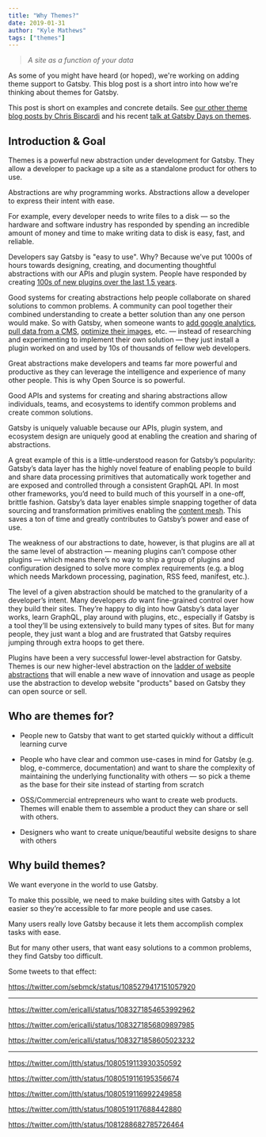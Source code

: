 ```yaml
---
title: "Why Themes?"
date: 2019-01-31
author: "Kyle Mathews"
tags: ["themes"]
---
```


> _A site as a function of your data_

As some of you might have heard (or hoped), we're working on adding theme support to Gatsby. This blog post is a short intro into how we're thinking about themes for Gatsby.

This post is short on examples and concrete details. See [our other theme blog posts by Chris Biscardi](/blog/tags/themes) and his recent [talk at Gatsby Days on themes](https://youtu.be/wX84vXBpMR8).

## Introduction & Goal

Themes is a powerful new abstraction under development for Gatsby. They allow a developer to package up a site as a standalone product for others to use.

Abstractions are why programming works. Abstractions allow a developer to express their intent with ease.

For example, every developer needs to write files to a disk — so the hardware and software industry has responded by spending an incredible amount of money and time to make writing data to disk is easy, fast, and reliable.

Developers say Gatsby is "easy to use". Why? Because we’ve put 1000s of hours towards designing, creating, and documenting thoughtful abstractions with our APIs and plugin system. People have responded by creating [100s of new plugins over the last 1.5 years](/plugins/).

Good systems for creating abstractions help people collaborate on shared solutions to common problems. A community can pool together their combined understanding to create a better solution than any one person would make. So with Gatsby, when someone wants to [add google analytics](/packages/gatsby-plugin-google-analytics/?=google), [pull data from a CMS](/packages/gatsby-source-contentful/?=contentful), [optimize their images](/packages/gatsby-image/?=gatsby-image), etc. — instead of researching and experimenting to implement their own solution — they just install a plugin worked on and used by 10s of thousands of fellow web developers.

Great abstractions make developers and teams far more powerful and productive as they can leverage the intelligence and experience of many other people. This is why Open Source is so powerful.

Good APIs and systems for creating and sharing abstractions allow individuals, teams, and ecosystems to identify common problems and create common solutions.

Gatsby is uniquely valuable because our APIs, plugin system, and ecosystem design are uniquely good at enabling the creation and sharing of abstractions.

A great example of this is a little-understood reason for Gatsby’s popularity: Gatsby’s data layer has the highly novel feature of enabling people to build and share data processing primitives that automatically work together and are exposed and controlled through a consistent GraphQL API. In most other frameworks, you’d need to build much of this yourself in a one-off, brittle fashion. Gatsby’s data layer enables simple snapping together of data sourcing and transformation primitives enabling the [content mesh](/blog/2018-10-18-creating-compelling-content-experiences/). This saves a ton of time and greatly contributes to Gatsby’s power and ease of use.

The weakness of our abstractions to date, however, is that plugins are all at the same level of abstraction — meaning plugins can’t compose other plugins — which means there’s no way to ship a group of plugins and configuration designed to solve more complex requirements (e.g. a blog which needs Markdown processing, pagination, RSS feed, manifest, etc.).

The level of a given abstraction should be matched to the granularity of a developer’s intent. Many developers _do_ want fine-grained control over how they build their sites. They’re happy to dig into how Gatsby’s data layer works, learn GraphQL, play around with plugins, etc., especially if Gatsby is a tool they’ll be using extensively to build many types of sites. But for many people, they just want a blog and are frustrated that Gatsby requires jumping through extra hoops to get there.

Plugins have been a very successful lower-level abstraction for Gatsby. Themes is our new higher-level abstraction on the [ladder of website abstractions](http://worrydream.com/LadderOfAbstraction/) that will enable a new wave of innovation and usage as people use the abstraction to develop website "products" based on Gatsby they can open source or sell.

## Who are themes for?

- People new to Gatsby that want to get started quickly without a difficult learning curve

- People who have clear and common use-cases in mind for Gatsby (e.g. blog, e-commerce, documentation) and want to share the complexity of maintaining the underlying functionality with others — so pick a theme as the base for their site instead of starting from scratch

- OSS/Commercial entrepreneurs who want to create web products. Themes will enable them to assemble a product they can share or sell with others.

- Designers who want to create unique/beautiful website designs to share with others

## Why build themes?

We want everyone in the world to use Gatsby.

To make this possible, we need to make building sites with Gatsby a lot easier so they’re accessible to far more people and use cases.

Many users really love Gatsby because it lets them accomplish complex tasks with ease.

But for many other users, that want easy solutions to a common problems, they find Gatsby too difficult.

Some tweets to that effect:

<https://twitter.com/sebmck/status/1085279417151057920>

- - -

<https://twitter.com/ericalli/status/1083271854653992962>

<https://twitter.com/ericalli/status/1083271856809897985>

<https://twitter.com/ericalli/status/1083271858605023232>

- - -

<https://twitter.com/jtth/status/1080519113930350592>

<https://twitter.com/jtth/status/1080519116195356674>

<https://twitter.com/jtth/status/1080519116992249858>

<https://twitter.com/jtth/status/1080519117688442880>

<https://twitter.com/jtth/status/1081288682785726464>
